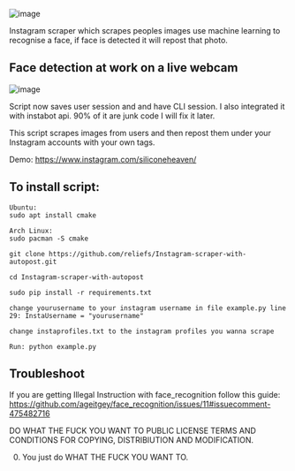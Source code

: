 ![image](https://raw.githubusercontent.com/reliefs/Instagram-scraper-with-autopost/master/img/banner.png)

Instagram scraper which scrapes peoples images use machine learning to recognise a face, if face
is detected it will repost that photo.

## Face detection at work on a live webcam 

![image](https://res.cloudinary.com/practicaldev/image/fetch/s--qdvR8Vl8--/c_limit%2Cf_auto%2Cfl_progressive%2Cq_66%2Cw_880/https://cloud.githubusercontent.com/assets/896692/24430398/36f0e3f0-13cb-11e7-8258-4d0c9ce1e419.gif)

Script now saves user session and and have CLI session. 
I also integrated it with instabot api.
90% of it are junk code I will fix it later.

This script scrapes images from users and then repost them under your Instagram accounts with your own tags.

Demo:
https://www.instagram.com/siliconeheaven/

## To install script:

```
Ubuntu:
sudo apt install cmake

Arch Linux:
sudo pacman -S cmake

git clone https://github.com/reliefs/Instagram-scraper-with-autopost.git

cd Instagram-scraper-with-autopost

sudo pip install -r requirements.txt

change yourusername to your instagram username in file example.py line 29: InstaUsername = "yourusername"

change instaprofiles.txt to the instagram profiles you wanna scrape

Run: python example.py
```

## Troubleshoot
If you are getting Illegal Instruction with face_recognition follow this guide:
https://github.com/ageitgey/face_recognition/issues/11#issuecomment-475482716

DO WHAT THE FUCK YOU WANT TO PUBLIC LICENSE TERMS AND CONDITIONS FOR COPYING, DISTRIBIUTION AND MODIFICATION.

0. You just do WHAT THE FUCK YOU WANT TO.

